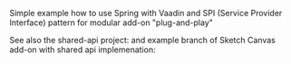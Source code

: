 Simple example how to use Spring with Vaadin and SPI (Service Provider Interface) pattern for modular add-on "plug-and-play"

See also the shared-api project:
and example branch of Sketch Canvas add-on with shared api implemenation: 